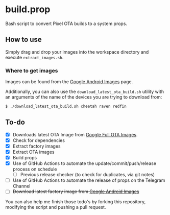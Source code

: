 # build.prop
Bash script to convert Pixel OTA builds to a system props.

## How to use
Simply drag and drop your images into the workspace directory and execute `extract_images.sh`.

### Where to get images
Images can be found from the [Google Android Images](https://developers.google.com/android/images) page.

Additionally, you can also use the `download_latest_ota_build.sh` utility with an arguments of the name of the devices you are trying to download from:
```sh
$ ./download_latest_ota_build.sh cheetah raven redfin
```


## To-do
- [x] Downloads latest OTA Image from [Google Full OTA Images](https://developers.google.cn/android/ota).
- [x] Check for dependencies
- [x] Extract factory images
- [x] Extract OTA images
- [x] Build props
- [x] Use of GitHub Actions to automate the update/commit/push/release process on schedule
  - [ ] Previous release checker (to check for duplicates, via git notes)
- [ ] Use of GitHub Actions to automate the release of props on the Telegram Channel
- [ ] ~~Download latest factory image from [Google Android Images](https://developers.google.com/android/images)~~

You can also help me finish those todo's by forking this repository, modifying the script and pushing a pull request.
